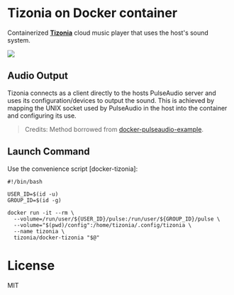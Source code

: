 # Tizonia on Docker container

Containerized [**Tizonia**](https://www.tizonia.org/) cloud music player that uses the host's sound system.

[![](https://images.microbadger.com/badges/image/tizonia/docker-tizonia.svg)](http://microbadger.com/images/tizonia/docker-tizonia "Get your own image badge on microbadger.com")

## Audio Output

Tizonia connects as a client directly to the hosts PulseAudio server and uses
its configuration/devices to output the sound. This is achieved by mapping the
UNIX socket used by PulseAudio in the host into the container and configuring
its use.

> Credits: Method borrowed from [docker-pulseaudio-example](https://github.com/thebiggerguy/docker-pulseaudio-example).

## Launch Command

Use the convenience script [docker-tizonia]:

```
#!/bin/bash

USER_ID=$(id -u)
GROUP_ID=$(id -g)

docker run -it --rm \
  --volume=/run/user/${USER_ID}/pulse:/run/user/${GROUP_ID}/pulse \
  --volume="$(pwd)/config":/home/tizonia/.config/tizonia \
  --name tizonia \
  tizonia/docker-tizonia "$@"

```

# License

MIT
